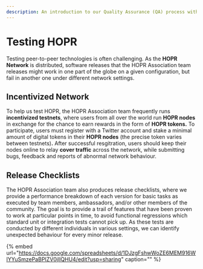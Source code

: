 ```yaml
---
description: An introduction to our Quality Assurance (QA) process within HOPR
---
```


# Testing HOPR

Testing peer-to-peer technologies is often challenging. As the **HOPR Network** is distributed, software releases that the HOPR Association team releases might work in one part of the globe on a given configuration, but fail in another one under different network settings.

## Incentivized Network

To help us test HOPR, the HOPR Association team frequently runs **incentivized testnets**, where users from all over the world run **HOPR nodes** in exchange for the chance to earn rewards in the form of **HOPR tokens.** To participate, users must register with a Twitter account and stake a minimal amount of digital tokens in their **HOPR nodes** \(the precise token varies between testnets\)**.** After successful resgitration, users should keep their nodes online to relay **cover traffic** across the network, while submitting bugs, feedback and reports of abnormal network behaviour.

## Release Checklists

The HOPR Association team also produces release checklists, where we provide a performance breakdown of each version for basic tasks as executed by team members, ambassadors, and/or other members of the community. The goal is to provide a trail of features that have been proven to work at particular points in time, to avoid functional regressions which standard unit or integration tests cannot pick up. As these tests are conducted by different individuals in various settings, we can identify unexpected behaviour for every minor release.

{% embed url="https://docs.google.com/spreadsheets/d/1DJzgFshwWoZE6MEM916WIYYuSmzePaBPIZV0jlIQHU4/edit?usp=sharing" caption="" %}
